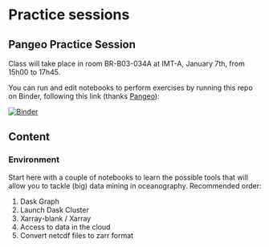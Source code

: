 # Practice sessions

## Pangeo Practice Session

Class will take place in room BR-B03-034A at IMT-A, January 7th, from 15h00 to 17h45.

You can run and edit notebooks to perform exercises by running this repo on Binder, following this link (thanks [Pangeo](pangeo.io)):

[![Binder](https://binder.pangeo.io/badge_logo.svg)](https://binder.pangeo.io/v2/gh/obidam/ds2-2020/master?filepath=practice)

## Content

### Environment

Start here with a couple of notebooks to learn the possible tools that will allow you to tackle (big) data mining in oceanography. Recommended order:

1. Dask Graph
1. Launch Dask Cluster
1. Xarray-blank / Xarray
1. Access to data in the cloud
1. Convert netcdf files to zarr format
